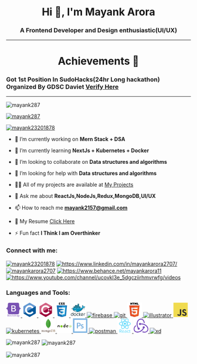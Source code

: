 <h1 align="center">Hi 👋, I'm Mayank Arora</h1>
<h3 align="center">A Frontend Developer and Design enthusiastic(UI/UX)</h3>




<hr>
<h1 align="center">Achievements 🏅</h1>


<h3>Got 1st Position In SudoHacks(24hr Long hackathon) Organized By GDSC Daviet <a href = "https://www.linkedin.com/feed/update/urn:li:activity:6932636904819425281/" target = "_blank">Verify Here</a></h3>

<hr>


<p align="left"> <img src="https://komarev.com/ghpvc/?username=mayank287&label=Profile%20views&color=0e75b6&style=flat" alt="mayank287" /> </p>

<p align="left"> <a href="https://github.com/ryo-ma/github-profile-trophy"><img src="https://github-profile-trophy.vercel.app/?username=mayank287" alt="mayank287" /></a> </p>

<p align="left"> <a href="https://twitter.com/mayank23201878" target="_blank"><img src="https://img.shields.io/twitter/follow/mayank23201878?logo=twitter&style=for-the-badge" alt="mayank23201878" /></a> </p>

- 🔭 I’m currently working on **Mern Stack + DSA**

- 🌱 I’m currently learning **NextJs + Kubernetes + Docker**

- 👯 I’m looking to collaborate on **Data structures and algorithms**

- 🤝 I’m looking for help with **Data structures and algorithms**

- 👨‍💻 All of my projects are available at <a href  = "https://drive.google.com/file/d/1j7gvhOoMmdb-E1_F8ctHStFQ1VBpN_jD/view" target = "blank">My Projects</a>

- 💬 Ask me about **ReactJs,NodeJs,Redux,MongoDB,UI/UX**

- 📫 How to reach me **mayank2157@gmail.com**

- 📄 My Resume <a href = "https://drive.google.com/file/d/1j7gvhOoMmdb-E1_F8ctHStFQ1VBpN_jD/view" target = "blank">Click Here </a>

- ⚡ Fun fact **I Think I am Overthinker**

<h3 align="left">Connect with me:</h3>

<p align="left">
<a href="https://twitter.com/mayank23201878" target="blank"><img align="center" src="https://raw.githubusercontent.com/rahuldkjain/github-profile-readme-generator/master/src/images/icons/Social/twitter.svg" alt="mayank23201878" height="30" width="40" /></a>
<a href="https://www.linkedin.com/in/mayankarora2707/" target="blank"><img align="center" src="https://raw.githubusercontent.com/rahuldkjain/github-profile-readme-generator/master/src/images/icons/Social/linked-in-alt.svg" alt="https://www.linkedin.com/in/mayankarora2707/" height="30" width="40" /></a>
<a href="https://instagram.com/mayankarora2707" target="blank"><img align="center" src="https://raw.githubusercontent.com/rahuldkjain/github-profile-readme-generator/master/src/images/icons/Social/instagram.svg" alt="mayankarora2707" height="30" width="40" /></a>
<a href="https://www.behance.net/mayankarora11" target="blank"><img align="center" src="https://raw.githubusercontent.com/rahuldkjain/github-profile-readme-generator/master/src/images/icons/Social/behance.svg" alt="https://www.behance.net/mayankarora11" height="30" width="40" /></a>
<a href="https://www.youtube.com/channel/UCovKL3e_5DGcZiIrhMVrwfg/videos" target="blank"><img align="center" src="https://raw.githubusercontent.com/rahuldkjain/github-profile-readme-generator/master/src/images/icons/Social/youtube.svg" alt="https://www.youtube.com/channel/ucovkl3e_5dgcziirhmvrwfg/videos" height="30" width="40" /></a>
</p>

<h3 align="left">Languages and Tools:</h3>
<p align="left"> <a href="https://getbootstrap.com" target="_blank" rel="noreferrer"> <img src="https://raw.githubusercontent.com/devicons/devicon/master/icons/bootstrap/bootstrap-plain-wordmark.svg" alt="bootstrap" width="40" height="40"/> </a> <a href="https://www.cprogramming.com/" target="_blank" rel="noreferrer"> <img src="https://raw.githubusercontent.com/devicons/devicon/master/icons/c/c-original.svg" alt="c" width="40" height="40"/> </a> <a href="https://www.w3schools.com/cpp/" target="_blank" rel="noreferrer"> <img src="https://raw.githubusercontent.com/devicons/devicon/master/icons/cplusplus/cplusplus-original.svg" alt="cplusplus" width="40" height="40"/> </a> <a href="https://www.w3schools.com/css/" target="_blank" rel="noreferrer"> <img src="https://raw.githubusercontent.com/devicons/devicon/master/icons/css3/css3-original-wordmark.svg" alt="css3" width="40" height="40"/> </a> <a href="https://www.docker.com/" target="_blank" rel="noreferrer"> <img src="https://raw.githubusercontent.com/devicons/devicon/master/icons/docker/docker-original-wordmark.svg" alt="docker" width="40" height="40"/> </a> <a href="https://firebase.google.com/" target="_blank" rel="noreferrer"> <img src="https://www.vectorlogo.zone/logos/firebase/firebase-icon.svg" alt="firebase" width="40" height="40"/> </a> <a href="https://git-scm.com/" target="_blank" rel="noreferrer"> <img src="https://www.vectorlogo.zone/logos/git-scm/git-scm-icon.svg" alt="git" width="40" height="40"/> </a> <a href="https://www.w3.org/html/" target="_blank" rel="noreferrer"> <img src="https://raw.githubusercontent.com/devicons/devicon/master/icons/html5/html5-original-wordmark.svg" alt="html5" width="40" height="40"/> </a> <a href="https://www.adobe.com/in/products/illustrator.html" target="_blank" rel="noreferrer"> <img src="https://www.vectorlogo.zone/logos/adobe_illustrator/adobe_illustrator-icon.svg" alt="illustrator" width="40" height="40"/> </a> <a href="https://developer.mozilla.org/en-US/docs/Web/JavaScript" target="_blank" rel="noreferrer"> <img src="https://raw.githubusercontent.com/devicons/devicon/master/icons/javascript/javascript-original.svg" alt="javascript" width="40" height="40"/> </a> <a href="https://kubernetes.io" target="_blank" rel="noreferrer"> <img src="https://www.vectorlogo.zone/logos/kubernetes/kubernetes-icon.svg" alt="kubernetes" width="40" height="40"/> </a> <a href="https://www.mongodb.com/" target="_blank" rel="noreferrer"> <img src="https://raw.githubusercontent.com/devicons/devicon/master/icons/mongodb/mongodb-original-wordmark.svg" alt="mongodb" width="40" height="40"/> </a> <a href="https://nodejs.org" target="_blank" rel="noreferrer"> <img src="https://raw.githubusercontent.com/devicons/devicon/master/icons/nodejs/nodejs-original-wordmark.svg" alt="nodejs" width="40" height="40"/> </a> <a href="https://www.photoshop.com/en" target="_blank" rel="noreferrer"> <img src="https://raw.githubusercontent.com/devicons/devicon/master/icons/photoshop/photoshop-line.svg" alt="photoshop" width="40" height="40"/> </a> <a href="https://postman.com" target="_blank" rel="noreferrer"> <img src="https://www.vectorlogo.zone/logos/getpostman/getpostman-icon.svg" alt="postman" width="40" height="40"/> </a> <a href="https://reactjs.org/" target="_blank" rel="noreferrer"> <img src="https://raw.githubusercontent.com/devicons/devicon/master/icons/react/react-original-wordmark.svg" alt="react" width="40" height="40"/> </a> <a href="https://redux.js.org" target="_blank" rel="noreferrer"> <img src="https://raw.githubusercontent.com/devicons/devicon/master/icons/redux/redux-original.svg" alt="redux" width="40" height="40"/> </a> <a href="https://www.adobe.com/products/xd.html" target="_blank" rel="noreferrer"> <img src="https://cdn.worldvectorlogo.com/logos/adobe-xd.svg" alt="xd" width="40" height="40"/> </a> </p>

<p><img align="left" src="https://github-readme-stats.vercel.app/api/top-langs?username=mayank287&show_icons=true&theme=merko&hide_border=true&locale=en&layout=compact" alt="mayank287" /></p>

<p>&nbsp;<img align="center" src="https://github-readme-stats.vercel.app/api?username=mayank287&show_icons=true&locale=en" alt="mayank287" /></p>

<p><img align="center" src="https://github-readme-streak-stats.herokuapp.com/?user=mayank287&" alt="mayank287" /></p>

